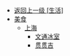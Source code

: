 - [返回上一级 [生活]](生活/)
- [美食](生活/美食/)
  - [上海](生活/美食/上海/)
    - [文通冰室](生活/美食/上海/文通冰室.md)
    - [贯贯吉](生活/美食/上海/贯贯吉.md)
